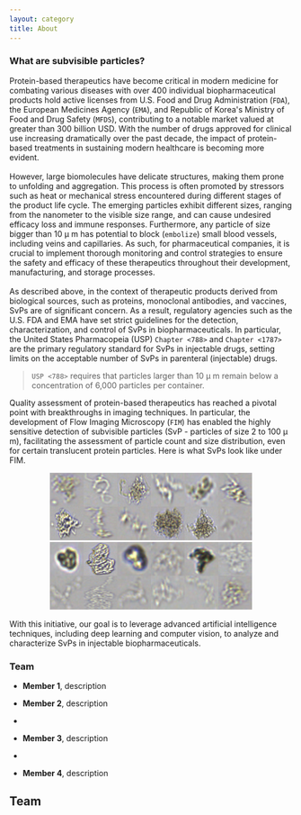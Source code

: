 ```yaml
---
layout: category
title: About
---
```


### What are subvisible particles?

Protein-based therapeutics have become critical in modern medicine for combating various diseases with over 400 individual biopharmaceutical products hold active licenses from U.S. Food and Drug Administration (`FDA`), the European Medicines Agency (`EMA`), and Republic of Korea's Ministry of Food and Drug Safety (`MFDS`), contributing to a notable market valued at greater than 300 billion USD. With the number of drugs approved for clinical use increasing dramatically over the past decade, the impact of protein-based treatments in sustaining modern healthcare is becoming more evident.
<br>
<br>
However, large biomolecules have delicate structures, making them prone to unfolding and aggregation. This process is often promoted by stressors such as heat or mechanical stress encountered during different stages of the product life cycle. The emerging particles  exhibit different sizes, ranging from the nanometer to the visible size range, and can cause undesired efficacy loss and immune responses. Furthermore, any particle of size bigger than 10 &#181; m has potential to block (`embolize`) small blood vessels, including veins and capillaries. As such, for pharmaceutical companies, it is crucial to implement thorough monitoring and control strategies to ensure the safety and efficacy of these therapeutics throughout their development, manufacturing, and storage processes.
<br>
<br>
As described above, in the context of therapeutic products derived from biological sources, such as proteins, monoclonal antibodies, and vaccines, SvPs are of significant concern. As a result, regulatory agencies such as the U.S. FDA and EMA have set strict guidelines for the detection, characterization, and control of SvPs in biopharmaceuticals. In particular, the United States Pharmacopeia (USP) `Chapter <788>` and `Chapter <1787>` are the primary regulatory standard for SvPs in injectable drugs, setting limits on the acceptable number of SvPs in parenteral (injectable) drugs.

> `USP <788>` requires that particles larger than 10 &#181; m remain below a concentration of 6,000 particles per container.

Quality assessment of protein-based therapeutics has reached a pivotal point with breakthroughs in imaging techniques. In particular, the development of Flow Imaging Microscopy (`FIM`) has enabled the highly sensitive detection of subvisible particles (SvP - particles of size 2 to 100 &#181; m), facilitating the assessment of particle count and size distribution, even for certain translucent protein particles. Here is what SvPs look like under FIM.

<center><img src="https://raw.githubusercontent.com/SubVisibility/subvisibility.github.io/refs/heads/master/_screenshots/mech_color_stacked.png?raw=true" alt="Sub-Visibility icon"></center>

<center><img src="https://raw.githubusercontent.com/SubVisibility/subvisibility.github.io/refs/heads/master/_screenshots/heat_color_stacked.png?raw=true" alt="Sub-Visibility icon"></center>


With this initiative, our goal is to leverage advanced artificial intelligence techniques, including deep learning and computer vision, to analyze and characterize SvPs in injectable biopharmaceuticals.

### Team

- **Member 1**, description
  
- **Member 2**, description
- 
- **Member 3**, description
- 
- **Member 4**, description

## Team
